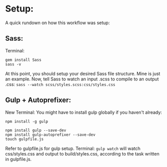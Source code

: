 # Setup:
A quick rundown on how this workflow was setup:
## Sass:
Terminal:
  ```
  gem install Sass
  sass -v
  ```
At this point, you should setup your desired Sass file structure. Mine is just an example.
Now, tell Sass to watch an input .scss to compile to an output .css:
`sass --watch scss/styles.scss:css/styles.css`

## Gulp + Autoprefixer:
New Terminal:
  You might have to install gulp globally if you haven't already:
  ```
  npm install -g gulp
  ```
  ```
  npm install gulp --save-dev
  npm install gulp-autoprefixer --save-dev
  touch gulpfile.js
  ```
Refer to gulpfile.js for gulp setup.
Terminal:
  `gulp watch` will watch css/styles.css and output to build/styles.css, according to the task written in gulpfile.js.
